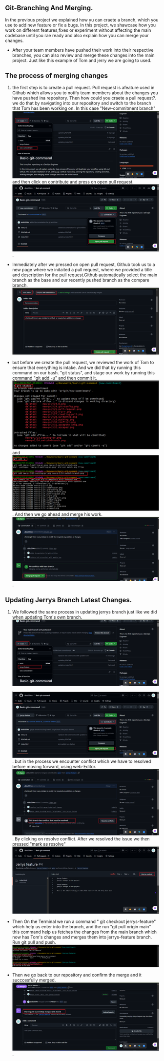 ## Git-Branching And Merging.
In the previous project we explained how yu can craete a branch, which you use to add new feature or fix a bugs. In this project, we shawcase how you work on different features,fixes or experiment without affecting the main codebase until you rae ready and also explain how you can merge your changes.

- After your team members have pushed their work into their respective branches, you can also review and merge these changes into the main project. Just like this example of Tom and jerry we are going to used.

## The process of merging changes

1. the first step is to create a pull request. Pull request is afeature used in Github which allows you to notify team members about the changes you have pushed ina repository. Then how could you craete a pull request?. we do that by navigating into our repository and switch to the branch that Tom has been working on. In this case "New-commitment branch"
![setting-PR](./new-p-2/23.setting-pr.png) and then click on contribute and press on open pull request.![switch-branch](./new-p-2/24.switch-branch.png).

- Immediately after we pressed on open pull request, Github took us to a new page where we initaited a pull request, where we provided a title and description for the pull request.Github automatically select the main branch as the base and our recently pushed branch as the compare branch. ![creatng-pull](./new-p-2/25.creating-pull.png)

-  but before we create the pull request, we reviewed the work of Tom to ensure that everything is intake. And we did that by running this command on our bash. "git status", and stage our work by running this command "git add -u" and then commit it. ![Tom's-checking](./new-p-2/31.tom's-chcking.png) and ![Tom's-adding](./new-p-2/32.toms-adding-new-chng.png). And then we go ahead and merge his work. ![merge-pr](./new-p-2/26.merge-pr.png).


## Updating Jerrys Branch Latest Changes.

1. We followed the same process in updating jerrys branch just like we did when updating Tom's own branch. ![](./new-p-2/27.jerrys-w.png),![](./new-p-2/35.setting-pr.png). but in the process we encounter conflict which we have to resolved before moving forward, using web-Editor. ![](./new-p-2/36.resolving%20issues.png). By clicking on resolve conflict. After we resolved the issue we then pressed "mark as resolve" ![](./new-p-2/37.mark-as-resolved.png)

- Then On the Terminal we run a command " git checkout jerrys-feature" which help us enter into the branch, and the run "git pull origin main" this command help us fetches the changes from the main branch which now has Tom's changes and merges them into jerrys-feature branch. Run git pull and push. ![jerrys-branch](./new-p-2/38.last-pr.png)

- Then we go back to our repository and confirm the merge and it succcesfully merged. ![](./new-p-2/42.successfully-merge.png).


